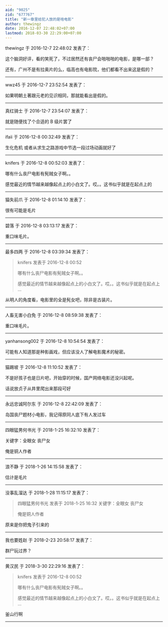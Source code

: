 ```yaml
---
aid: "9025"
zid: "677767"
title: "新一章里给犯人放的是啥电影"
author: thewingz
date: 2016-12-07 22:48:02+07:00
lastmod: 2018-03-30 22:29:00+07:00
---
```


thewingz 于 2016-12-7 22:48:02 发表了：

这个脑洞好评，看的笑死了，不过居然还有丧尸会啪啪啪的电影，是哪一部？

还有，广州不是有拉奥片的么，临高也有电影院，他们都看不出来这是假的？

---

wwz45 于 2016-12-7 23:52:54 发表了：

如果明朝土著跟元老的见识相同，那就能看出是假的。

---

真红骑士 于 2016-12-7 23:54:07 发表了：

就是随便找了个合适的 B 级片罢了

---

ifaii 于 2016-12-8 00:32:49 发表了：

生化危机 或者从求生之路游戏中节选一段过场动画就好了

---

knifers 于 2016-12-8 00:52:03 发表了：

哪有什么丧尸电影有髡贼女子啊。。

感觉最近的情节越来越像起点上的小白文了。哎。。这书似乎就是在起点上的

---

猫失前爪 于 2016-12-8 01:14:10 发表了：

很有可能是毛片

---

碧落 于 2016-12-8 03:13:17 发表了：

重口味毛片。

---

最多四两 于 2016-12-8 03:39:34 发表了：

> knifers 发表于 2016-12-8 00:52
>
> 哪有什么丧尸电影有髡贼女子啊。。
>
> 感觉最近的情节越来越像起点上的小白文了。哎。。这书似乎就是在起点上 ...

从明人的角度看，电影里的全是髡女吧，除非是古装片。

---

人畜无害小白免 于 2016-12-8 08:59:38 发表了：

重口味毛片。

---

yanhansong002 于 2016-12-8 10:54:54 发表了：

可能有人知道那是种影画戏，但应该没人了解电影魔术的秘密。

---

猫踢坡 于 2016-12-8 11:10:52 发表了：

不是好孩子也是日片吧，开始穿的时候，国产网络电影还没兴起呢。

话说放贞子从井里爬出来那段可好

---

永远忠诚阿尔东 于 2016-12-8 22:42:09 发表了：

岛国丧尸题材小电影，我记得原同人底下有人发过车

---

四眼猛男何书光 于 2018-1-25 16:32:10 发表了：

关键字：全眼女 丧尸女

俺是铜人作者

---

浪不静 于 2018-1-26 14:15:58 发表了：

估计是毛片

---

没事乱溜达 于 2018-1-28 11:15:17 发表了：

> 四眼猛男何书光 发表于 2018-1-25 16:32 关键字：全眼女 丧尸女
>
> 俺是铜人作者

原来是你把鬼子引来的

---

我也要姓赵 于 2018-2-23 20:58:17 发表了：

群尸玩过界？

---

黄汉民 于 2018-3-30 22:29:16 发表了：

> knifers 发表于 2016-12-8 00:52
>
> 哪有什么丧尸电影有髡贼女子啊。。
>
> 感觉最近的情节越来越像起点上的小白文了。哎。。这书似乎就是在起点上 ...

釜山行啊

---
